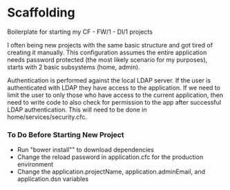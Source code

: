 Scaffolding
===========

Boilerplate for starting my CF - FW/1 - DI/1 projects

I often being new projects with the same basic structure and got tired of creating it manually. This configuration
assumes the entire application needs password protected (the most likely scenario for my purposes), starts with
2 basic subsystems (home, admin). 

Authentication is performed against the local LDAP server. If the user is authenticated with LDAP they have access
to the application. If we need to limit the user to only those who have access to the current application, then need to
write code to also check for permission to the app after successful LDAP authentication. This will need to be done in home/services/security.cfc.

### To Do Before Starting New Project
* Run "bower install"" to download dependencies
* Change the reload password in application.cfc for the production environment
* Change the application.projectName, application.adminEmail, and application.dsn variables